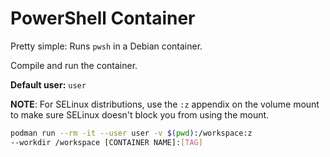 # PowerShell Container

Pretty simple: Runs `pwsh` in a Debian container.

Compile and run the container.

**Default user:** `user`

**NOTE**: For SELinux distributions, use the `:z` appendix on the volume mount 
to make sure SELinux doesn't block you from using the mount.

```bash
podman run --rm -it --user user -v $(pwd):/workspace:z 
--workdir /workspace [CONTAINER NAME]:[TAG]
```
